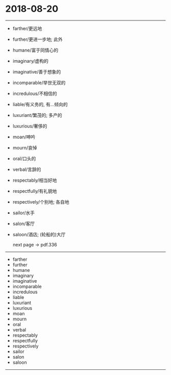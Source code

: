 # 2018-08-20

---

- farther/更远地
- further/更进一步地; 此外
- humane/富于同情心的
- imaginary/虚构的
- imaginative/善于想象的
- incomparable/举世无双的
- incredulous/不相信的
- liable/有义务的, 有...倾向的
- luxuriant/繁茂的; 多产的
- luxurious/奢侈的
- moan/呻吟
- mourn/哀悼
- oral/口头的
- verbal/言辞的
- respectably/相当好地
- respectfully/有礼貌地
- respectively/个别地; 各自地
- sailor/水手
- salon/客厅
- saloon/酒店; (轮船的)大厅

    next page -> pdf.336

---

- farther
- further
- humane
- imaginary
- imaginative
- incomparable
- incredulous
- liable
- luxuriant
- luxurious
- moan
- mourn
- oral
- verbal
- respectably
- respectfully
- respectively
- sailor
- salon
- saloon

---
